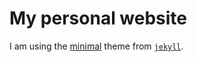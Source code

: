 # My personal website

I am using the [minimal](https://github.com/pages-themes/minimal) theme from [`jekyll`](http://jekyllrb.com/).

